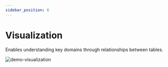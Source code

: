 ```yaml
---
sidebar_position: 6
---
```


# Visualization

Enables understanding key domains through relationships between tables.

![demo-visualization](/img/demo-visualization.webp)
